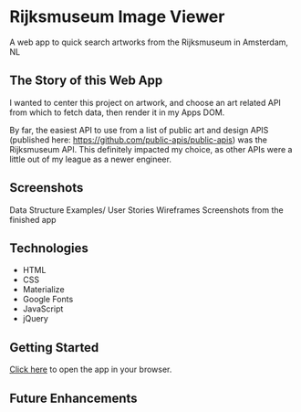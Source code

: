 
# Rijksmuseum Image Viewer

A web app to quick search artworks from the Rijksmuseum in Amsterdam, NL

## The Story of this Web App
I wanted to center this project on artwork, and choose an art related API from which to fetch data, then render it in my Apps DOM. 

By far, the easiest API to use from a list of public art and design APIS (published here: https://github.com/public-apis/public-apis) was the Rijksmuseum API. This definitely impacted my choice, as other APIs were a little out of my league as a newer engineer.

## Screenshots
Data Structure Examples/ User Stories
Wireframes
Screenshots from the finished app

## Technologies
* HTML
* CSS
* Materialize
* Google Fonts
* JavaScript
* jQuery

## Getting Started

 [Click here](https://chas-e.github.io/sei-project-one/) to open the app in your browser.

## Future Enhancements

<!-- ### SEI-R 629 Project One: Web Application using Rijksmuseum API

## Mandatory To Pass: MVP - Minimum Viable Product
*Your application must meet these requirements:*

1 Built with HTML, CSS, JavaScript and jQuery
2 Hosted on github pages
3 Frequent Commits to github
4 A README.mdfile with explanations of the technologies used, the approach taken, a link to your live site, installation instructions, unsolved problems, etc.
5 Use AJAX to make a request to an external data source like OMDBapi and insert some of the data retrieved into the DOM


*Here are some "bonus features" but not required:*
1 Have one or more complex user interface modules such as a carousel, drag and drop, a sticky nav, tooltips, etc
2 Look into localstorage so you can save data to the user's browser -->